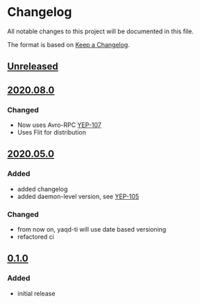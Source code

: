 # Changelog
All notable changes to this project will be documented in this file.

The format is based on [Keep a Changelog](https://keepachangelog.com/).

## [Unreleased]

## [2020.08.0]

### Changed
- Now uses Avro-RPC [YEP-107](https://yeps.yaq.fyi/107/)
- Uses Flit for distribution

## [2020.05.0]

### Added
- added changelog
- added daemon-level version, see [YEP-105](https://yeps.yaq.fyi/105/)

### Changed
- from now on, yaqd-ti will use date based versioning
- refactored ci

## [0.1.0]

### Added
- initial release

[Unreleased]: https://gitlab.com/yaq/yaqd-ti/-/compare/v2020.08.0...master
[2020.08.0]: https://gitlab.com/yaq/yaqd-ti/-/compare/v2020.05.0...2020.08.0
[2020.05.0]: https://gitlab.com/yaq/yaqd-ti/-/compare/v0.1.0...v2020.05.0
[0.1.0]: https://gitlab.com/yaq/yaqd-ti/-/tags/v0.1.0
